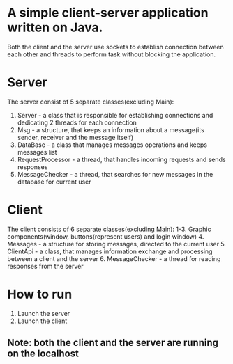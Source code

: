 # A simple client-server application written on Java.
Both the client and the server use sockets to establish connection between each other and threads to perform task without blocking the application.
# Server
The server consist of 5 separate classes(excluding Main):
1. Server - a class that is responsible for establishing connections and dedicating 2 threads for each connection
2. Msg - a structure, that keeps an information about a message(its sender, receiver and the message itself)
3. DataBase - a class that manages messages operations and keeps messages list
4. RequestProcessor - a thread, that handles incoming requests and sends responses
5. MessageChecker - a thread, that searches for new messages in the database for current user

# Client
The client consists of 6 separate classes(excluding Main):
1-3. Graphic components(window, buttons(represent users) and login window)
4. Messages - a structure for storing messages, directed to the current user
5. ClientApi - a class, that manages information exchange and processing between a client and the server
6. MessageChecker - a thread for reading responses from the server

# How to run
1. Launch the server
2. Launch the client
## Note: both the client and the server are running on the localhost
